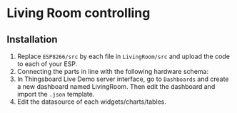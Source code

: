 # Living Room controlling 

## Installation
1. Replace `ESP8266/src` by each file in `LivingRoom/src` and upload the code to each of your ESP.
2. Connecting the parts in line with the following hardware schema:
3. In Thingsboard Live Demo server interface, go to `Dashboards` and create a new dashboard named LivingRoom. Then edit the dashboard and import the `.json` template.
4. Edit the datasource of each widgets/charts/tables.